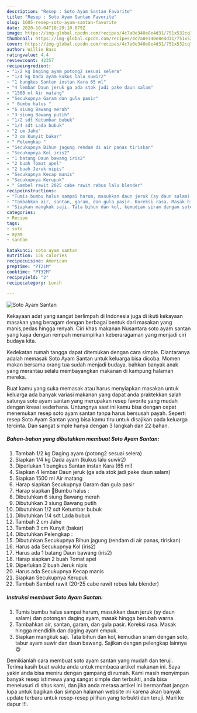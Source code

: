```yaml
---
description: "Resep : Soto Ayam Santan Favorite"
title: "Resep : Soto Ayam Santan Favorite"
slug: 1605-resep-soto-ayam-santan-favorite
date: 2020-10-04T10:29:10.879Z
image: https://img-global.cpcdn.com/recipes/4c7a0e340e8e4d31/751x532cq70/soto-ayam-santan-foto-resep-utama.jpg
thumbnail: https://img-global.cpcdn.com/recipes/4c7a0e340e8e4d31/751x532cq70/soto-ayam-santan-foto-resep-utama.jpg
cover: https://img-global.cpcdn.com/recipes/4c7a0e340e8e4d31/751x532cq70/soto-ayam-santan-foto-resep-utama.jpg
author: Willie Bass
ratingvalue: 4.4
reviewcount: 42357
recipeingredient:
- "1/2 kg Daging ayam potong2 sesuai selera"
- "1/4 kg Dada ayam kukus lalu suwir2"
- "1 bungkus Santan instan Kara 65 ml"
- "4 lembar Daun jeruk ga ada stok jadi pake daun salam"
- "1500 ml Air matang"
- "Secukupnya Garam dan gula pasir"
- " Bumbu halus "
- "6 siung Bawang merah"
- "3 siung Bawang putih"
- "1/2 sdt Ketumbar bubuk"
- "1/4 sdt Lada bubuk"
- "2 cm Jahe"
- "3 cm Kunyit bakar"
- " Pelengkap "
- "Secukupnya Bihun jagung rendam di air panas tiriskan"
- "Secukupnya Kol iris2"
- "1 batang Daun bawang iris2"
- "2 buah Tomat apel"
- "2 buah Jeruk nipis"
- "Secukupnya Kecap manis"
- "Secukupnya Kerupuk"
- " Sambel rawit 2025 cabe rawit rebus lalu blender"
recipeinstructions:
- "Tumis bumbu halus sampai harum, masukkan daun jeruk (sy daun salam) dan potongan daging ayam, masak hingga berubah warna."
- "Tambahkan air, santan, garam, dan gula pasir. Koreksi rasa. Masak hingga mendidih dan daging ayam empuk."
- "Siapkan mangkuk saji. Tata bihun dan kol, kemudian siram dengan soto, tabur ayam suwir dan daun bawang. Sajikan dengan pelengkap lainnya 😋"
categories:
- Recipe
tags:
- soto
- ayam
- santan

katakunci: soto ayam santan 
nutrition: 136 calories
recipecuisine: American
preptime: "PT21M"
cooktime: "PT32M"
recipeyield: "2"
recipecategory: Lunch

---
```



![Soto Ayam Santan](https://img-global.cpcdn.com/recipes/4c7a0e340e8e4d31/751x532cq70/soto-ayam-santan-foto-resep-utama.jpg)

Kekayaan adat yang sangat berlimpah di Indonesia juga di ikuti kekayaan masakan yang beragam dengan berbagai bentuk dari masakan yang manis,pedas hingga renyah. Ciri khas makanan Nusantara soto ayam santan yang kaya dengan rempah menampilkan keberaragaman yang menjadi ciri budaya kita.


Kedekatan rumah tangga dapat ditemukan dengan cara simple. Diantaranya adalah memasak Soto Ayam Santan untuk keluarga bisa dicoba. Momen makan bersama orang tua sudah menjadi budaya, bahkan banyak anak yang merantau selalu membayangkan makanan di kampung halaman mereka.



Buat kamu yang suka memasak atau harus menyiapkan masakan untuk keluarga ada banyak variasi makanan yang dapat anda praktekkan salah satunya soto ayam santan yang merupakan resep favorite yang mudah dengan kreasi sederhana. Untungnya saat ini kamu bisa dengan cepat menemukan resep soto ayam santan tanpa harus bersusah payah.
Seperti resep Soto Ayam Santan yang bisa kamu tiru untuk disajikan pada keluarga tercinta. Dan sangat simple hanya dengan 3 langkah dan 22 bahan.


<!--inarticleads1-->

##### Bahan-bahan yang dibutuhkan membuat Soto Ayam Santan:

1. Tambah 1/2 kg Daging ayam (potong2 sesuai selera)
1. Siapkan 1/4 kg Dada ayam (kukus lalu suwir2)
1. Diperlukan 1 bungkus Santan instan Kara (65 ml)
1. Siapkan 4 lembar Daun jeruk (ga ada stok jadi pake daun salam)
1. Siapkan 1500 ml Air matang
1. Harap siapkan Secukupnya Garam dan gula pasir
1. Harap siapkan  🌰Bumbu halus :
1. Dibutuhkan 6 siung Bawang merah
1. Dibutuhkan 3 siung Bawang putih
1. Dibutuhkan 1/2 sdt Ketumbar bubuk
1. Dibutuhkan 1/4 sdt Lada bubuk
1. Tambah 2 cm Jahe
1. Tambah 3 cm Kunyit (bakar)
1. Dibutuhkan  Pelengkap :
1. Dibutuhkan Secukupnya Bihun jagung (rendam di air panas, tiriskan)
1. Harus ada Secukupnya Kol (iris2)
1. Harus ada 1 batang Daun bawang (iris2)
1. Harap siapkan 2 buah Tomat apel
1. Diperlukan 2 buah Jeruk nipis
1. Harus ada Secukupnya Kecap manis
1. Siapkan Secukupnya Kerupuk
1. Tambah  Sambel rawit (20-25 cabe rawit rebus lalu blender)




<!--inarticleads2-->

##### Instruksi membuat  Soto Ayam Santan:

1. Tumis bumbu halus sampai harum, masukkan daun jeruk (sy daun salam) dan potongan daging ayam, masak hingga berubah warna.
1. Tambahkan air, santan, garam, dan gula pasir. Koreksi rasa. Masak hingga mendidih dan daging ayam empuk.
1. Siapkan mangkuk saji. Tata bihun dan kol, kemudian siram dengan soto, tabur ayam suwir dan daun bawang. Sajikan dengan pelengkap lainnya 😋




Demikianlah cara membuat soto ayam santan yang mudah dan teruji. Terima kasih buat waktu anda untuk membaca artikel makanan ini. Saya yakin anda bisa meniru dengan gampang di rumah. Kami masih menyimpan banyak resep istimewa yang sangat simple dan terbukti, anda bisa menelusuri di situs kami, dan jika anda merasa artikel ini bermanfaat jangan lupa untuk bagikan dan simpan halaman website ini karena akan banyak update terbaru untuk resep-resep pilihan yang terbukti dan teruji. Mari ke dapur !!!. 
